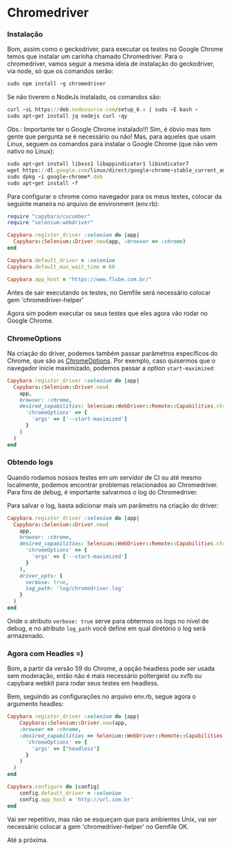 # Chromedriver

### Instalação

Bom, assim como o geckodriver, para executar os testes no Google Chrome temos que instalar um carinha chamado Chromedriver. Para o chromedriver, vamos seguir a mesma ideia de instalação do geckodriver, via node, só que os comandos serão:

```ruby
sudo npm install -g chromedriver
```
Se não tiverem o NodeJs instalado, os comandos são:

```ruby
curl -sL https://deb.nodesource.com/setup_6.x | sudo -E bash -
sudo apt-get install jq nodejs curl -qy
```

Obs.: Importante ter o Google Chrome instalado!!! Sim, é óbvio mas tem gente que pergunta se é necessário ou não! Mas, para aqueles que usam Linux, seguem os comandos para instalar o Google Chrome (que não vem nativo no Linux):

```ruby
sudo apt-get install libxss1 libappindicator1 libindicator7
wget https://dl.google.com/linux/direct/google-chrome-stable_current_amd64.deb
sudo dpkg -i google-chrome*.deb
sudo apt-get install -f
```

Para configurar o chrome como navegador para os meus testes, colocar da seguinte maneira no arquivo de environment (env.rb):

```ruby
require "capybara/cucumber"
require "selenium-webdriver"

Capybara.register_driver :selenium do |app|
  Capybara::Selenium::Driver.new(app, :browser => :chrome)
end

Capybara.default_driver = :selenium
Capybara.default_max_wait_time = 60

Capybara.app_host = "https://www.flube.com.br/"
```

Antes de sair executando os testes, no Gemfile será necessário colocar gem 'chromedriver-helper'

Agora sim podem executar os seus testes que eles agora vão rodar no Google Chrome.

### ChromeOptions

Na criação do driver, podemos também passar parâmetros específicos do Chrome, que são as [ChromeOptions](https://sites.google.com/a/chromium.org/chromedriver/capabilities). Por exemplo, caso quisermos que o navegador inicie maximizado, podemos passar a option `start-maximized`:

```ruby
Capybara.register_driver :selenium do |app|
  Capybara::Selenium::Driver.new(
    app,
    browser: :chrome,
    desired_capabilities: Selenium::WebDriver::Remote::Capabilities.chrome(
      'chromeOptions' => {
        'args' => ['--start-maximized']
      }
    )
  )
end
```

### Obtendo logs

Quando rodamos nossos testes em um servidor de CI ou até mesmo localmente, podemos encontrar problemas relacionados ao Chromedriver. Para fins de debug, é importante salvarmos o log do Chromedriver.

Para salvar o log, basta adicionar mais um parâmetro na criação do driver:

```ruby
Capybara.register_driver :selenium do |app|
  Capybara::Selenium::Driver.new(
    app,
    browser: :chrome,
    desired_capabilities: Selenium::WebDriver::Remote::Capabilities.chrome(
      'chromeOptions' => {
        'args' => ['--start-maximized']
      }
    ),
    driver_opts: {
      verbose: true,
      log_path: 'log/chromedriver.log'
    }
  )
end
```

Onde o atributo `verbose: true` serve para obtermos os logs no nível de debug, e no atributo `log_path` você define em qual diretório o log será armazenado.

### Agora com Headles =)

Bom, a partir da versão 59 do Chrome, a opção headless pode ser usada sem moderação, então não é mais necessário poltergeist ou xvfb ou capybara webkit para rodar seus testes em headless.

Bem, seguindo as configurações no arquivo env.rb, segue agora o argumento headles:

```ruby
Capybara.register_driver :selenium do |app|
    Capybara::Selenium::Driver.new(app,
    :browser => :chrome,
    :desired_capabilities => Selenium::WebDriver::Remote::Capabilities.chrome(
      'chromeOptions' => {
        'args' => ["headless"]
      }
    )
  )
end

Capybara.configure do |config|
    config.default_driver = :selenium
    config.app_host = 'http://url.com.br'
end
```
Vai ser repetitivo, mas não se esqueçam que para ambientes Unix, vai ser necessário colocar a gem 'chromedriver-helper' no Gemfile OK.

Até a próxima.
